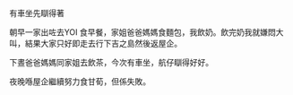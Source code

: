 有車坐先瞓得著

朝早一家出咗去YOI 食早餐，家姐爸爸媽媽食麵包，我飲奶。飲完奶我就嫌悶大叫，結果大家只好即走去行下吉之島然後返屋企。

下晝爸爸媽媽同家姐去飲茶，今次有車坐，航仔瞓得好好。

夜晚喺屋企繼續努力食甘荀，但係失敗。
